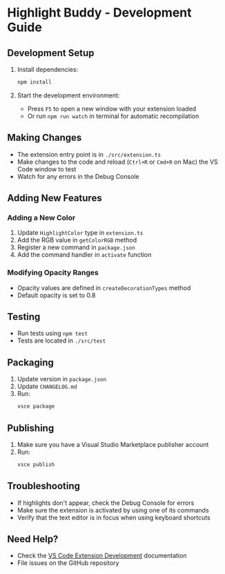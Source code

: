 # Highlight Buddy - Development Guide

## Development Setup

1. Install dependencies:
   ```bash
   npm install
   ```

2. Start the development environment:
   - Press `F5` to open a new window with your extension loaded
   - Or run `npm run watch` in terminal for automatic recompilation

## Making Changes

* The extension entry point is in `./src/extension.ts`
* Make changes to the code and reload (`Ctrl+R` or `Cmd+R` on Mac) the VS Code window to test
* Watch for any errors in the Debug Console

## Adding New Features

### Adding a New Color
1. Update `HighlightColor` type in `extension.ts`
2. Add the RGB value in `getColorRGB` method
3. Register a new command in `package.json`
4. Add the command handler in `activate` function

### Modifying Opacity Ranges
- Opacity values are defined in `createDecorationTypes` method
- Default opacity is set to 0.8

## Testing

* Run tests using `npm test`
* Tests are located in `./src/test`

## Packaging

1. Update version in `package.json`
2. Update `CHANGELOG.md`
3. Run:
   ```bash
   vsce package
   ```

## Publishing

1. Make sure you have a Visual Studio Marketplace publisher account
2. Run:
   ```bash
   vsce publish
   ```

## Troubleshooting

* If highlights don't appear, check the Debug Console for errors
* Make sure the extension is activated by using one of its commands
* Verify that the text editor is in focus when using keyboard shortcuts

## Need Help?

* Check the [VS Code Extension Development](https://code.visualstudio.com/api) documentation
* File issues on the GitHub repository
